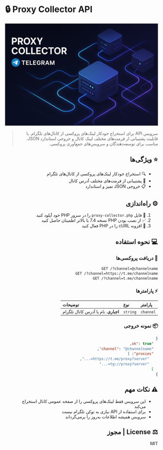 # 🔒 Proxy Collector API

![Proxy Collector Banner](photo.png)

<div dir="rtl">

> سرویس API برای استخراج خودکار لینک‌های پروکسی از کانال‌های تلگرام. با قابلیت پشتیبانی از فرمت‌های مختلف لینک کانال و خروجی استاندارد JSON. مناسب برای توسعه‌دهندگان و سرویس‌های جمع‌آوری پروکسی.

## ⭐ ویژگی‌ها

- 🔍 استخراج خودکار لینک‌های پروکسی از کانال‌های تلگرام
- 🔄 پشتیبانی از فرمت‌های مختلف آدرس کانال
- 📋 خروجی JSON تمیز و استاندارد

## ⚙️ راه‌اندازی

1. 📂 فایل `proxy-collector.php` را در سرور PHP خود آپلود کنید
2. ✅ از نصب بودن PHP نسخه 7.4 یا بالاتر اطمینان حاصل کنید
3. 🔌 افزونه cURL را در PHP فعال کنید

## 💻 نحوه استفاده

### 🔎 دریافت پروکسی‌ها

```http
GET /?channel=@channelname
GET /?channel=https://t.me/channelname
GET /?channel=t.me/channelname
```

### ⚡ پارامترها

| پارامتر | نوع     | توضیحات                |
| :-------- | :------- | :------------------------- |
| `channel`      | `string` | **اجباری**. نام یا آدرس کانال تلگرام |

### 📦 نمونه خروجی

```json
{
  "ok": true,
  "channel": "@channelname",
  "proxies": [
    "https://t.me/proxy?server=...",
    "tg://proxy?server=..."
  ]
}
```

## ⚠️ نکات مهم
- این سرویس فقط لینک‌های پروکسی را از صفحه عمومی کانال استخراج می‌کند
- برای استفاده از API نیازی به توکن تلگرام نیست
- سرویس همیشه اطلاعات به‌روز را برمی‌گرداند

## ⚖️ License | مجوز

MIT

</div> 
